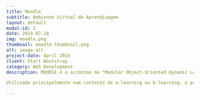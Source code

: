 ```yaml
---
title: Moodle
subtitle: Ambiente Virtual de Aprendizagem
layout: default
modal-id: 1
date: 2014-07-18
img: moodle.png
thumbnail: moodle-thumbnail.png
alt: image-alt
project-date: April 2014
client: Start Bootstrap
category: Web Development
description: MOODLE é o acrónimo de "Modular Object-Oriented Dynamic Learning Environment", um software livre, de apoio à aprendizagem, executado num ambiente virtual (ver ambiente virtual de aprendizagem). A expressão designa ainda o Learning Management System (Sistema de gestão da aprendizagem) em trabalho colaborativo baseado nesse software ou plataforma, acessível através da Internet ou de rede local. Em linguagem coloquial, em língua inglesa o verbo "to moodle" descreve o processo de navegar despretensiosamente por algo, enquanto fazem-se outras coisas ao mesmo tempo. 

Utilizado principalmente num contexto de e-learning ou b-learning, o programa permite a criação de cursos "on-line", páginas de disciplinas, grupos de trabalho e comunidades de aprendizagem, estando disponível em 75 línguas diferentes. Conta com 25.000 websites registrados, em mais de 175 países.

---
```

